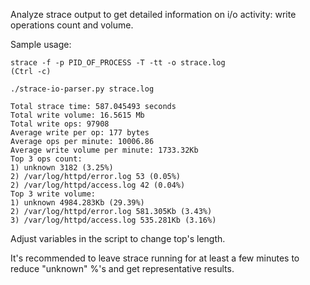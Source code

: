 Analyze strace output to get detailed information on i/o activity: write operations count and volume.


Sample usage:

```
strace -f -p PID_OF_PROCESS -T -tt -o strace.log
(Ctrl -c)

./strace-io-parser.py strace.log

Total strace time: 587.045493 seconds
Total write volume: 16.5615 Mb
Total write ops: 97908
Average write per op: 177 bytes
Average ops per minute: 10006.86
Average write volume per minute: 1733.32Kb
Top 3 ops count:
1) unknown 3182 (3.25%)
2) /var/log/httpd/error.log 53 (0.05%)
2) /var/log/httpd/access.log 42 (0.04%)
Top 3 write volume:
1) unknown 4984.283Kb (29.39%)
2) /var/log/httpd/error.log 581.305Kb (3.43%)
3) /var/log/httpd/access.log 535.281Kb (3.16%)
```

Adjust variables in the script to change top's length.

It's recommended to leave strace running for at least a few minutes to reduce "unknown" %'s and get representative results.
